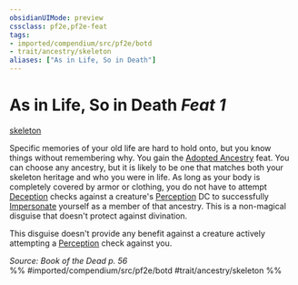 ```yaml
---
obsidianUIMode: preview
cssclass: pf2e,pf2e-feat
tags:
- imported/compendium/src/pf2e/botd
- trait/ancestry/skeleton
aliases: ["As in Life, So in Death"]
---
```

# As in Life, So in Death  *Feat 1*  
[skeleton](skeleton-b1.md)  


Specific memories of your old life are hard to hold onto, but you know things without remembering why. You gain the [Adopted Ancestry](adopted-ancestry.md) feat. You can choose any ancestry, but it is likely to be one that matches both your skeleton heritage and who you were in life. As long as your body is completely covered by armor or clothing, you do not have to attempt [Deception](../skills.md#Deception) checks against a creature's [Perception](../skills.md#Perception) DC to successfully [Impersonate](impersonate.md) yourself as a member of that ancestry. This is a non-magical disguise that doesn't protect against divination.

This disguise doesn't provide any benefit against a creature actively attempting a [Perception](../skills.md#Perception) check against you.

*Source: Book of the Dead p. 56*  
%% #imported/compendium/src/pf2e/botd #trait/ancestry/skeleton %%